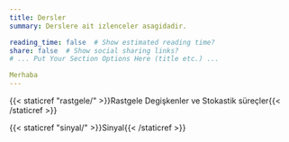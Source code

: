 ```yaml
---
title: Dersler
summary: Derslere ait izlenceler asagidadir.

reading_time: false  # Show estimated reading time?
share: false  # Show social sharing links?
# ... Put Your Section Options Here (title etc.) ...

Merhaba
---
```


{{< staticref "rastgele/" >}}Rastgele Degişkenler ve Stokastik süreçler{{< /staticref >}}  

{{< staticref "sinyal/" >}}Sinyal{{< /staticref >}}